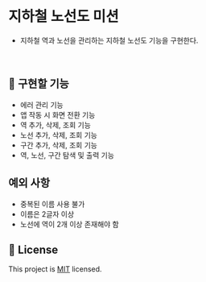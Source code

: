 # 지하철 노선도 미션
- 지하철 역과 노선을 관리하는 지하철 노선도 기능을 구현한다.


<br>

## 🚀 구현할 기능
 - 에러 관리 기능
 - 앱 작동 시 화면 전환 기능
 - 역 추가, 삭제, 조회 기능
 - 노선 추가, 삭제, 조회 기능
 - 구간 추가, 삭제, 조회 기능
 - 역, 노선, 구간 탐색 및 출력 기능
 
 ## 예외 사항
 - 중복된 이름 사용 불가
 - 이름은 2글자 이상
 - 노선에 역이 2개 이상 존재해야 함
 



## 📝 License

This project is [MIT](https://github.com/woowacourse/java-subway-map-precourse/blob/master/LICENSE.md) licensed.
